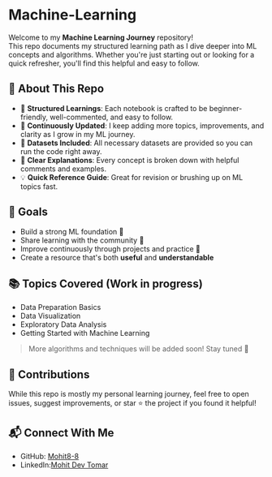 # Machine-Learning

Welcome to my **Machine Learning Journey** repository!   
This repo documents my structured learning path as I dive deeper into ML concepts and algorithms. Whether you're just starting out or looking for a quick refresher, you'll find this helpful and easy to follow.

## 🚀 About This Repo

- 📘 **Structured Learnings**: Each notebook is crafted to be beginner-friendly, well-commented, and easy to follow.
- 🔄 **Continuously Updated**: I keep adding more topics, improvements, and clarity as I grow in my ML journey.
- 📂 **Datasets Included**: All necessary datasets are provided so you can run the code right away.
- 💬 **Clear Explanations**: Every concept is broken down with helpful comments and examples.
- 💡 **Quick Reference Guide**: Great for revision or brushing up on ML topics fast.

## 🎯 Goals

- Build a strong ML foundation 💪  
- Share learning with the community 🤝  
- Improve continuously through projects and practice 🔁  
- Create a resource that's both **useful** and **understandable**

## 📚 Topics Covered (Work in progress)

- Data Preparation Basics
- Data Visualization
- Exploratory Data Analysis
- Getting Started with Machine Learning

> More algorithms and techniques will be added soon! Stay tuned 👀

## 🤝 Contributions

While this repo is mostly my personal learning journey, feel free to open issues, suggest improvements, or star ⭐ the project if you found it helpful!

## 📬 Connect With Me

- GitHub: [Mohit8-8](https://github.com/Mohit8-8)
- LinkedIn:[Mohit Dev Tomar](https://www.linkedin.com/in/mohit-tomar-88m/)
  
